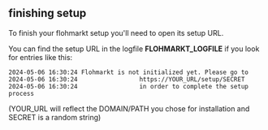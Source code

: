 ## finishing setup

To finish your flohmarkt setup you'll need to open its setup URL. 

You can find the setup URL in the logfile __FLOHMARKT_LOGFILE__ if you look for entries like this:

```
2024-05-06 16:30:24 Flohmarkt is not initialized yet. Please go to 
2024-05-06 16:30:24                 https://YOUR_URL/setup/SECRET
2024-05-06 16:30:24                 in order to complete the setup process
```

(YOUR_URL will reflect the DOMAIN/PATH you chose for installation and SECRET is a random string)
